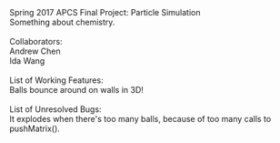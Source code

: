 <html>
Spring 2017 APCS Final Project: Particle Simulation<br>
Something about chemistry.<br>
<br>
Collaborators:<br>
Andrew Chen<br>
Ida Wang<br>
<br>
List of Working Features:<br>
Balls bounce around on walls in 3D!<br>
<br>
List of Unresolved Bugs:<br>
It explodes when there's too many balls, because of too many calls to pushMatrix().
</html>

